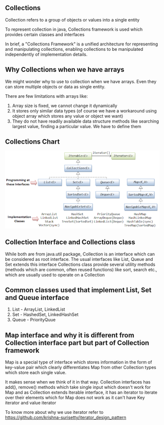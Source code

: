 ## Collections

Collection refers to a group of objects or values into a single entity

To represent collection in java, Collections framework is used which provides certain classes and interfaces

In brief, a "Collections Framework" is a unified architecture for representing and manipulating collections, enabling collections to be manipulated independently of implementation details.


## Why Collections when we have arrays

We might wonder why to use to collection when we have arrays. Even they can store multiple objects or data as single entity.

There are few limitations with arrays like:

1. Array size is fixed, we cannot change it dynamically
1. It stores only similar data types (of course we have a workaround using object array which stores any value or object we want)
1. They do not have readily available data structure methods like searching largest value, finding a particular value. We have to define them

## Collections Chart

![image](https://github.com/krishna-surisetty/collections_overview/blob/master/collections_actual_chart.PNG)

## Collection Interface and Collections class

While both are from java.util package, Collection is an interface which can be considered as root interface.
The usual interfaces like List, Queue and Set extends this interface
Collections class provide several utility methods (methods which are common, often reused functions) like sort, search etc., which are usually used to operate on a Collection

## Common classes used that implement List, Set and Queue interface

1. List - ArrayList, LinkedList
1. Set - HashedSet, LinkedHashSet
1. Queue - PriorityQuue

## Map interface and why it is different from Collection interface part but part of Collection framework

Map is a special type of interface which stores information in the form of key-value pair which clearly differentiates Map from other Collection types which store each single value.

It makes sense when we think of it in that way. Collection interfaces has add(), remove() methods which take single input which doesn't work for Map and as Collection extends Iterable interface, it has an iterator to iterate over their elements which for Map does not work as it can't have Key iterator and value iterator

To know more about why we use iterator refer to <https://github.com/krishna-surisetty/iterator_design_pattern>